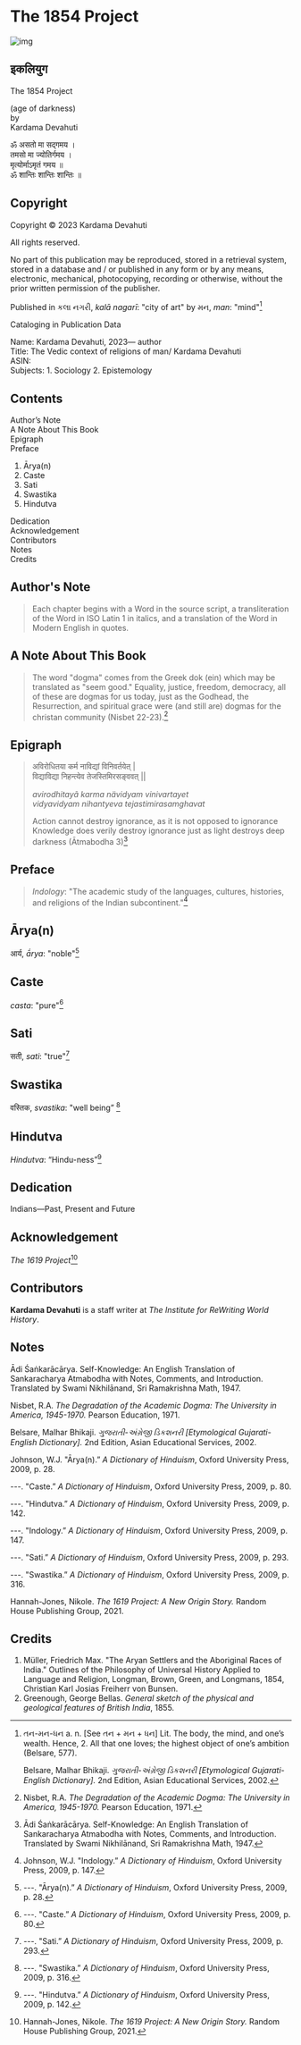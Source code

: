 # The 1854 Project

![img](The1854Project.jpg)

## इकलियुग

The 1854 Project

(age of darkness)<br>
by<br>
Kardama Devahuti<br>

ॐ असतो मा सद्गमय ।<br>
तमसो मा ज्योतिर्गमय ।<br>
मृत्योर्माऽमृतं गमय ॥<br>
ॐ शान्तिः शान्तिः शान्तिः ॥ <br>

## Copyright

Copyright © 2023 Kardama Devahuti

All rights reserved.

No part of this publication may be reproduced, stored in a retrieval
system, stored in a database and / or published in any form or by any
means, electronic, mechanical, photocopying, recording or otherwise,
without the prior written permission of the publisher.

Published in  કલા નગરી, *kalā nagarī*: "city of art" by મન, *man*: "mind"[^1]

Cataloging in Publication Data

Name: Kardama Devahuti, 2023— author<br>
Title: The Vedic context of religions of man/ Kardama Devahuti<br>
ASIN:<br>
Subjects: 1. Sociology 2. Epistemology

## Contents

Author’s Note <br>
A Note About This Book <br>
Epigraph <br>
Preface <br>

1. Ārya(n)
2. Caste
3. Sati
4. Swastika
5. Hindutva

Dedication <br>
Acknowledgement <br>
Contributors <br>
Notes <br>
Credits <br>
   
## Author's Note

> Each chapter begins with a Word in the source script, a
> transliteration of the Word in ISO Latin 1 in italics, and a
> translation of the Word in Modern English in quotes.

## A Note About This Book

> The word "dogma" comes from the Greek dok (ein) which may be
> translated as "seem good." Equality, justice, freedom, democracy, all
> of these are dogmas for us today, just as the Godhead, the
> Resurrection, and spiritual grace were (and still are) dogmas for the
> christan community (Nisbet 22-23).[^2]

## Epigraph 

> अविरोधितया कर्म नाविद्यां विनिवर्तयेत् | <br>
> विद्याविद्या निहन्त्येव तेजस्तिमिरसङ्ववत् ||
>
> *avirodhitayã karma nävidyam vinivartayet* <br>
> *vidyavidyam nihantyeva tejastimirasamghavat*
>
> Action cannot destroy ignorance, as it is not opposed to ignorance <br>
> Knowledge does verily destroy ignorance just as light destroys deep darkness (Ātmabodha 3)[^3]

## Preface 	

> *Indology*: "The academic study of the languages, cultures, histories,
> and religions of the Indian subcontinent."[^4]

## Ārya(n) 

आर्य, *ā́rya*: "noble"[^5]

## Caste

*casta*: "pure"[^6]

## Sati

सती, *sati*: "true"[^7]

## Swastika

वस्तिक, *svastika*: "well being” [^8]

## Hindutva

*Hindutva*: “Hindu-ness”[^9]

## Dedication 

Indians—Past, Present and Future

## Acknowledgement

*The 1619 Project*[^10]

## Contributors 

**Kardama Devahuti** is a staff writer at *The Institute for ReWriting World History*. 

## Notes 

Ādi Śaṅkarācārya. Self-Knowledge: An English Translation of Sankaracharya 
Atmabodha with Notes, Comments, and Introduction. Translated by Swami Nikhilānand, 
Sri Ramakrishna Math, 1947.

Nisbet, R.A. *The Degradation of the Academic Dogma: The University in
America, 1945-1970.* Pearson Education, 1971.

Belsare, Malhar Bhikaji. *ગુજરાતી-અંગ્રેજી ડિકશનરી \[Etymological
Gujarati-English Dictionary\].* 2nd Edition, Asian Educational Services,
2002.

Johnson, W.J. "Ārya(n).” *A Dictionary of Hinduism*, Oxford University
Press, 2009, p. 28.

---. "Caste.” *A Dictionary of Hinduism*, Oxford University Press, 2009,
p. 80.

---. "Hindutva.” *A Dictionary of Hinduism*, Oxford University Press,
2009, p. 142.

---. "Indology.” *A Dictionary of Hinduism*, Oxford University Press,
2009, p. 147.

---. "Sati.” *A Dictionary of Hinduism*, Oxford University Press, 2009,
p. 293.

---. "Swastika.” *A Dictionary of Hinduism*, Oxford University Press,
2009, p. 316.

Hannah-Jones, Nikole. *The 1619 Project: A New Origin Story.* Random
House Publishing Group, 2021.
    
## Credits 

1. Müller, Friedrich Max. "The Aryan Settlers and the Aboriginal Races of India." 
   Outlines of the Philosophy of Universal History Applied to Language and Religion, 
   Longman, Brown, Green, and Longmans, 1854, Christian Karl Josias Freiherr von Bunsen.
2. Greenough, George Bellas. *General sketch of the physical and
   geological features of British India*, 1855.

[^1]: તન-મન-ધન a. n. \[See તન + મન + ધન\] Lit. The body, the mind, and
    one’s wealth. Hence, 2. All that one loves; the highest object of
    one’s ambition (Belsare, 577).

    Belsare, Malhar Bhikaji. *ગુજરાતી-અંગ્રેજી ડિકશનરી \[Etymological
    Gujarati-English Dictionary\].* 2nd Edition, Asian Educational
    Services, 2002.

[^2]: Nisbet, R.A. *The Degradation of the Academic Dogma: The
    University in America, 1945-1970.* Pearson Education, 1971.

[^3]: Ādi Śaṅkarācārya. Self-Knowledge: An English Translation of Sankaracharya 
Atmabodha with Notes, Comments, and Introduction. Translated by Swami Nikhilānand, 
Sri Ramakrishna Math, 1947.

[^4]: Johnson, W.J. "Indology.” *A Dictionary of Hinduism*, Oxford
    University Press, 2009, p. 147.

[^5]: ---. "Ārya(n).” *A Dictionary of Hinduism*, Oxford University Press,
    2009, p. 28.

[^6]: ---. "Caste.” *A Dictionary of Hinduism*, Oxford University Press,
    2009, p. 80.

[^7]: ---. "Sati.” *A Dictionary of Hinduism*, Oxford University Press,
    2009, p. 293.

[^8]: ---. "Swastika.” *A Dictionary of Hinduism*, Oxford University
    Press, 2009, p. 316.

[^9]: ---. "Hindutva.” *A Dictionary of Hinduism*, Oxford University
    Press, 2009, p. 142.

[^10]: Hannah-Jones, Nikole. *The 1619 Project: A New Origin Story.*
    Random House Publishing Group, 2021.
